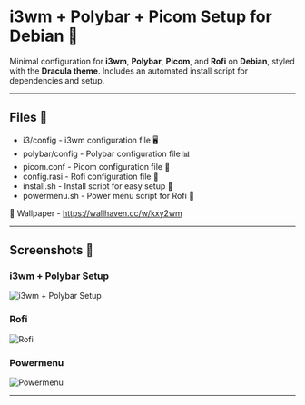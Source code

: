 # i3wm + Polybar + Picom Setup for Debian 🐧

Minimal configuration for **i3wm**, **Polybar**, **Picom**, and **Rofi** on **Debian**, styled with the **Dracula theme**. Includes an automated install script for dependencies and setup. 

---

## Files 📁

- i3/config - i3wm configuration file 🖥️
- polybar/config - Polybar configuration file 📊
- picom.conf - Picom configuration file 🌈
- config.rasi - Rofi configuration file 🎨
- install.sh - Install script for easy setup 📜
- powermenu.sh - Power menu script for Rofi 🔌

🌄 Wallpaper - https://wallhaven.cc/w/kxy2wm

---

## Screenshots 📸

### i3wm + Polybar Setup  
![i3wm + Polybar Setup](https://github.com/user-attachments/assets/80bd7a91-c9b3-44ff-ae70-f67d2ec30241)

### Rofi  
![Rofi](https://github.com/user-attachments/assets/e8e155d3-93c7-4dde-97a4-2941e6f3c397)

### Powermenu  
![Powermenu](https://github.com/user-attachments/assets/72c8d224-df35-4c26-aafd-92bbca250119)


---

